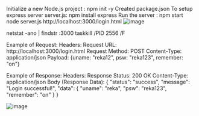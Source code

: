 Initialize a new Node.js project :
npm init -y
Created package.json
To setup express server server.js: 
npm install express
Run the server :
npm start
node server.js 
http://localhost:3000/login.html
![image](https://github.com/user-attachments/assets/3a13cedb-4f44-4791-afc8-6d807c22d93d)

netstat -ano | findstr :3000
taskkill /PID 2556 /F

Example of Request:
Headers:
Request URL: http://localhost:3000/login.html
Request Method: POST
Content-Type: application/json 
Payload:
{uname: "reka12", psw: "reka123", remember: "on"}

Example of Response:
Headers:
Response Status: 200 OK
Content-Type: application/json
Body (Response Data):
{
    "status": "success",
    "message": "Login successful!",
    "data": {
        "uname": "reka",
        "psw": "reka123",
        "remember": "on"
    }
}

![image](https://github.com/user-attachments/assets/dad83e2d-0b30-4f42-a0a5-0b493d06cd36)
